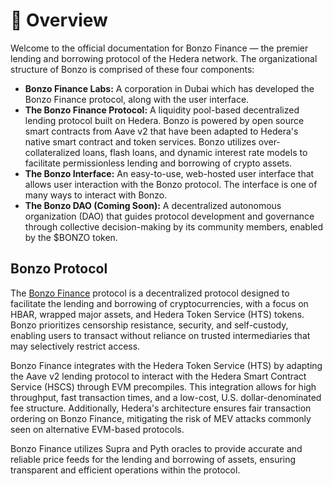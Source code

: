 # 🤠 Overview

Welcome to the official documentation for Bonzo Finance — the premier lending and borrowing protocol of the Hedera network. The organizational structure of Bonzo is comprised of these four components:

* **Bonzo Finance Labs:** A corporation in Dubai which has developed the Bonzo Finance protocol, along with the user interface.
* **The Bonzo Finance Protocol:** A liquidity pool-based decentralized lending protocol built on Hedera. Bonzo is powered by open source smart contracts from Aave v2 that have been adapted to Hedera's native smart contract and token services. Bonzo utilizes over-collateralized loans, flash loans, and dynamic interest rate models to facilitate permissionless lending and borrowing of crypto assets.
* **The Bonzo Interface:** An easy-to-use, web-hosted user interface that allows user interaction with the Bonzo protocol. The interface is one of many ways to interact with Bonzo.
* **The Bonzo DAO (Coming Soon):** A decentralized autonomous organization (DAO) that guides protocol development and governance through collective decision-making by its community members, enabled by the $BONZO token.

## Bonzo Protocol

The [Bonzo Finance](https://www.bonzo.finance) protocol is a decentralized protocol designed to facilitate the lending and borrowing of cryptocurrencies, with a focus on HBAR, wrapped major assets, and Hedera Token Service (HTS) tokens. Bonzo prioritizes censorship resistance, security, and self-custody, enabling users to transact without reliance on trusted intermediaries that may selectively restrict access.

Bonzo Finance integrates with the Hedera Token Service (HTS) by adapting the Aave v2 lending protocol to interact with the Hedera Smart Contract Service (HSCS) through EVM precompiles. This integration allows for high throughput, fast transaction times, and a low-cost, U.S. dollar-denominated fee structure. Additionally, Hedera's architecture ensures fair transaction ordering on Bonzo Finance, mitigating the risk of MEV attacks commonly seen on alternative EVM-based protocols.

Bonzo Finance utilizes Supra and Pyth oracles to provide accurate and reliable price feeds for the lending and borrowing of assets, ensuring transparent and efficient operations within the protocol.
